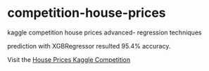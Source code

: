 # competition-house-prices
kaggle competition house prices advanced- regression techniques

prediction with XGBRegressor resulted 95.4% accuracy.

Visit the [House Prices Kaggle Competition](https://www.kaggle.com/competitions/house-prices-advanced-regression-techniques/submissions#) 

